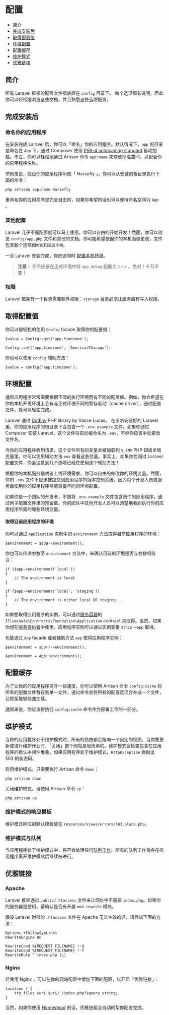 # 配置

- [简介](#introduction)
- [完成安装后](#after-installation)
- [取得配置值](#accessing-configuration-values)
- [环境配置](#environment-configuration)
- [配置缓存](#configuration-caching)
- [维护模式](#maintenance-mode)
- [优雅链接](#pretty-urls)

<a name="introduction"></a>
## 简介

所有 Laravel 框架的配置文件都放置在 `config` 目录下。 每个选项都有说明，因此你可以轻松地浏览这些文档，并且熟悉这些选项配置。

<a name="after-installation"></a>
## 完成安装后

### 命名你的应用程序

在安装完成 Laravel 后，你可以「命名」你的应用程序。默认情况下，`app` 的目录是命名在 `App` 下，通过 Composer 使用 [PSR-4 autoloading standard](https://github.com/PizzaLiu/PHP-FIG/blob/master/PSR-4-autoloader-cn.md) 自动加载。不过，你可以轻松地通过 Artisan 命令 `app:name` 来修改命名空间，以配合你的应用程序名称。

举例来说，假设你的应用程序叫做「 Horsefly 」，你可以从安装的根目录执行下面的命令：

	php artisan app:name Horsefly

重命名你的应用程序是完全自由的，如果你希望的话也可以保持命名空间为 `App` 。

### 其他配置

Laravel 几乎不需配置就可以马上使用。你可以自由的开始开发！然而，你可以浏览 `config/app.php` 文件和其他的文档。你可能希望依据你的本机而做更改，文件包含数个选项如`时区`和`语言环境`。

一旦 Laravel 安装完成，你应该同时 [配置本机环境](/docs/5.0/configuration#environment-configuration)。

> **注意：** 你不应该在正式环境中将 `app.debug` 配置为 `true` 。绝对！千万不要！

<a name="permissions"></a>
### 权限

Laravel 框架有一个目录需要额外权限：`storage` 目录必须让服务器有写入权限。

<a name="accessing-configuration-values"></a>
## 取得配置值

你可以很轻松的使用 `Config` facade 取得你的配置值：

	$value = Config::get('app.timezone');

	Config::set('app.timezone', 'America/Chicago');

你也可以使用 `config` 辅助方法：

	$value = config('app.timezone');

<a name="environment-configuration"></a>
## 环境配置

通常应用程序常常需要根据不同的执行环境而有不同的配置值。例如，你会希望在你的本机开发环境上会有与正式环境不同的暂存驱动（cache driver），通过配置文件，就可以轻松完成。

Laravel 通过 [DotEnv](https://github.com/vlucas/phpdotenv) PHP library by Vance Lucas。 在全新安装好的 Laravel 里，你的应用程序的根目录下会包含一个 `.env.example` 文件。如果你通过 Composer 安装 Laravel，这个文件将自动被命名为 `.env`，不然你应该手动更改文件名。

当你的应用程序收到请求，这个文件所有的变量会被加载到 `$_ENV` PHP 超级全局变量里。你可以使用辅助方法 `env` 查看这些变量。事实上，如果你检阅过 Laravel 配置文件，你会注意到几个选项已经在使用这个辅助方法！

根据你的本机服务器或者上线环境需求，你可以自由的修改你的环境变量。然而， 你的 `.env`  文件不应该被提交到应用程序的版本控制系统，因为每个开发人员或服务器使用你的应用程序可能需要不同的环境配置。

如果你是一个团队的开发者，不妨将 `.env.example` 文件包含到你的应用程序。通过例子配置文件里的预留值，你的团队中其他开发人员可以清楚地看到执行你的应用程序所需的哪些环境变量。

#### 取得目前应用程序的环境

你可以通过 `Application` 实例中的 `environment` 方法取得目前应用程序的环境：

	$environment = $app->environment();

你也可以传递参数至 `environment` 方法中，来确认目前的环境是否与参数相符合：

	if ($app->environment('local'))
	{
		// The environment is local
	}

	if ($app->environment('local', 'staging'))
	{
		// The environment is either local OR staging...
	}

如果想取得应用程序的实例，可以通过[服务容器](/docs/5.0/container)的 `Illuminate\Contracts\Foundation\Application`  contract 来取得。当然，如果你想在[服务提供者](/docs/5.0/providers)中使用，应用程序实例可以通过实例变量 `$this->app` 取得。

也能通过 `App` facade 或者辅助方法 `app` 取得应用程序实例：

	$environment = app()->environment();

	$environment = App::environment();

<a name="configuration-caching"></a>
## 配置缓存

为了让你的的应用程序提升一些速度，你可以使用 Artisan 命令 `config:cache`  将所有的配置文件暂存到单一文件。通过命令会将所有的配置选项合并成一个文件，让框架能够快速加载。

通常来说，你应该将执行 `config:cache` 命令作为部署工作的一部分。

<a name="maintenance-mode"></a>
## 维护模式

当你的应用程序处于维护模式时，所有的路由都会指向一个自定的视图。当你要更新或进行维护作业时，「关闭」整个网站是很简单的。维护模式会检查包含在应用程序的默认中间件堆叠。如果应用程序处于维护模式，`HttpException` 会抛出 503 的状态码。

启用维护模式，只需要执行 Artisan 命令 `down`：

	php artisan down

关闭维护模式，请使用 Artisan 命令 `up`：

	php artisan up

### 维护模式的响应模板

维护模式响应的默认模板放在 `resources/views/errors/503.blade.php`。

### 维护模式与队列

当应用程序处于维护模式中，将不会处理任何[队列工作](/docs/5.0/queues)。所有的队列工作将会在应用程序离开维护模式后继续被进行。

<a name="pretty-urls"></a>
## 优雅链接

### Apache

Laravel 框架通过 `public/.htaccess` 文件来让网址中不需要 `index.php`。如果你的服务器是使用，请确认是否有开启 `mod_rewrite` 模块。

假设 Laravel 附带的 `.htaccess` 文件在 Apache 无法生效的话，请尝试下面的方法：

	Options +FollowSymLinks
	RewriteEngine On

	RewriteCond %{REQUEST_FILENAME} !-d
	RewriteCond %{REQUEST_FILENAME} !-f
	RewriteRule ^ index.php [L]

### Nginx

若使用 Nginx ，可以在你的网站配置中增加下面的配置，以开启「优雅链接」：

    location / {
        try_files $uri $uri/ /index.php?$query_string;
    }

当然，如果你使用 [Homestead](/docs/5.0/homestead) 的话，优雅链接会自动的帮你配置完成。
